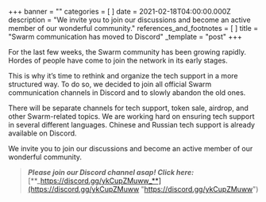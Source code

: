 +++
banner = ""
categories = [ ]
date = 2021-02-18T04:00:00.000Z
description = "We invite you to join our discussions and become an active member of our wonderful community."
references_and_footnotes = [ ]
title = "Swarm communication has moved to Discord"
_template = "post"
+++


For the last few weeks, the Swarm community has been growing rapidly. Hordes of people have come to join the network in its early stages.

This is why it’s time to rethink and organize the tech support in a more structured way. To do so, we decided to join all official Swarm communication channels in Discord and to slowly abandon the old ones.

There will be separate channels for tech support, token sale, airdrop, and other Swarm-related topics. We are working hard on ensuring tech support in several different languages. Chinese and Russian tech support is already available on Discord.

We invite you to join our discussions and become an active member of our wonderful community.

> **_Please join our Discord channel asap! Click here:_** [**_https://discord.gg/ykCupZMuww_**](https://discord.gg/ykCupZMuww "https://discord.gg/ykCupZMuww")
